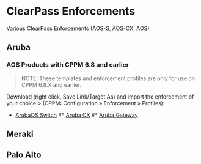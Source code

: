 # ClearPass Enforcements
Various ClearPass Enforcements (AOS-S, AOS-CX, AOS)

## Aruba

### AOS Products with CPPM 6.8 and earlier
> NOTE: These templates and enforcement profiles are only for use on CPPM 6.8.X and earlier.

Download (right click, Save Link/Target As) and import the enforcement of your choice > (CPPM: Configuration » Enforcement » Profiles):
* [ArubaOS Switch](https://github.com/nowireless4u/clearpass-related/tree/master/AOS-S)
#* [Aruba CX](https://github.com/nowireless4u/clearpass-related/tree/master/AOS-CX)
#* [Aruba Gateway](https://github.com/nowireless4u/clearpass-related/tree/master/AOS-GW)

## Meraki

## Palo Alto